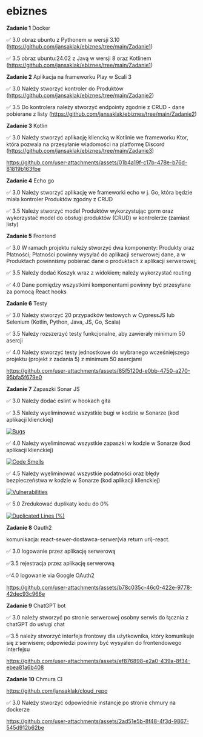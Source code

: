 # ebiznes

**Zadanie 1** Docker

:white_check_mark: 3.0 obraz ubuntu z Pythonem w wersji 3.10 (https://github.com/jansaklak/ebiznes/tree/main/Zadanie1)

:white_check_mark: 3.5 obraz ubuntu:24.02 z Javą w wersji 8 oraz Kotlinem (https://github.com/jansaklak/ebiznes/tree/main/Zadanie1)

**Zadanie 2** Aplikacja na frameworku Play w Scali 3

:white_check_mark: 3.0 Należy stworzyć kontroler do Produktów (https://github.com/jansaklak/ebiznes/tree/main/Zadanie2)

:white_check_mark: 3.5 Do kontrolera należy stworzyć endpointy zgodnie z CRUD - dane
pobierane z listy (https://github.com/jansaklak/ebiznes/tree/main/Zadanie2)

**Zadanie 3** Kotlin

:white_check_mark: 3.0 Należy stworzyć aplikację kliencką w Kotlinie we frameworku Ktor,
która pozwala na przesyłanie wiadomości na platformę Discord (https://github.com/jansaklak/ebiznes/tree/main/Zadanie3)

https://github.com/user-attachments/assets/01b4a19f-c17b-478e-b76d-81819b163fbe

**Zadanie 4** Echo go

:white_check_mark: 3.0 Należy stworzyć aplikację we frameworki echo w j. Go, która będzie miała kontroler Produktów zgodny z CRUD

:white_check_mark: 3.5 Należy stworzyć model Produktów wykorzystując gorm oraz wykorzystać model do obsługi produktów (CRUD) w kontrolerze (zamiast listy)

**Zadanie 5** Frontend

:white_check_mark: 3.0 W ramach projektu należy stworzyć dwa komponenty: Produkty oraz
Płatności; Płatności powinny wysyłać do aplikacji serwerowej dane, a w
Produktach powinniśmy pobierać dane o produktach z aplikacji
serwerowej;

:white_check_mark: 3.5 Należy dodać Koszyk wraz z widokiem; należy wykorzystać routing

:white_check_mark: 4.0 Dane pomiędzy wszystkimi komponentami powinny być przesyłane za
pomocą React hooks

**Zadanie 6** Testy

:white_check_mark: 3.0 Należy stworzyć 20 przypadków testowych w CypressJS lub Selenium
(Kotlin, Python, Java, JS, Go, Scala)

:white_check_mark: 3.5 Należy rozszerzyć testy funkcjonalne, aby zawierały minimum 50
asercji

:white_check_mark: 4.0 Należy stworzyć testy jednostkowe do wybranego wcześniejszego
projektu (projekt z zadania 5) z minimum 50 asercjami



https://github.com/user-attachments/assets/85f5120d-e0bb-4750-a270-95bfa5f679e0



**Zadanie 7** Zapaszki Sonar JS

:white_check_mark: 3.0 Należy dodać eslint w hookach gita

:white_check_mark: 3.5 Należy wyeliminować wszystkie bugi w kodzie w Sonarze (kod
aplikacji klienckiej)

[![Bugs](https://sonarcloud.io/api/project_badges/measure?project=jansaklak_ebiznes&metric=bugs)](https://sonarcloud.io/summary/new_code?id=jansaklak_ebiznes)

:white_check_mark: 4.0 Należy wyeliminować wszystkie zapaszki w kodzie w Sonarze (kod
aplikacji klienckiej)

[![Code Smells](https://sonarcloud.io/api/project_badges/measure?project=jansaklak_ebiznes&metric=code_smells)](https://sonarcloud.io/summary/new_code?id=jansaklak_ebiznes)

:white_check_mark: 4.5 Należy wyeliminować wszystkie podatności oraz błędy bezpieczeństwa
w kodzie w Sonarze (kod aplikacji klienckiej)

[![Vulnerabilities](https://sonarcloud.io/api/project_badges/measure?project=jansaklak_ebiznes&metric=vulnerabilities)](https://sonarcloud.io/summary/new_code?id=jansaklak_ebiznes)

:white_check_mark: 5.0 Zredukować duplikaty kodu do 0%

[![Duplicated Lines (%)](https://sonarcloud.io/api/project_badges/measure?project=jansaklak_ebiznes&metric=duplicated_lines_density)](https://sonarcloud.io/summary/new_code?id=jansaklak_ebiznes)


**Zadanie 8** Oauth2

komunikacja: react-sewer-dostawca-serwer(via return
uri)-react.

:white_check_mark: 3.0 logowanie przez aplikację serwerową

:white_check_mark:3.5 rejestracja przez aplikację serwerową

:white_check_mark:4.0 logowanie via Google OAuth2



https://github.com/user-attachments/assets/b78c035c-46c0-422e-9778-42dec93c966e

**Zadanie 9** ChatGPT bot

:white_check_mark: 3.0 należy stworzyć po stronie serwerowej osobny serwis do łącznia z
chatGPT do usługi chat

:white_check_mark:3.5 należy stworzyć interfejs frontowy dla użytkownika, który
komunikuje się z serwisem; odpowiedzi powinny być wysyałen do
frontendowego interfejsu



https://github.com/user-attachments/assets/ef876898-e2a0-439a-8f34-ebea81a6b408

**Zadanie 10** Chmura CI


https://github.com/jansaklak/cloud_repo

:white_check_mark: 3.0 Należy stworzyć odpowiednie instancje po stronie chmury na
dockerze


https://github.com/user-attachments/assets/2ad51e5b-8f48-4f3d-9867-545d912b62be






